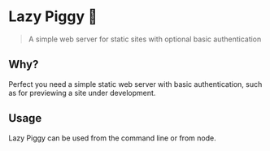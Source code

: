 # Lazy Piggy 🐷

> A simple web server for static sites with optional basic authentication

## Why?

Perfect you need a simple static web server with basic authentication, such as for previewing a site under development.

## Usage

Lazy Piggy can be used from the command line or from node.
